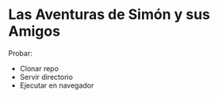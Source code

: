 # Las Aventuras de Simón y sus Amigos

Probar:
- Clonar repo
- Servir directorio
- Ejecutar en navegador
